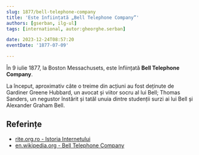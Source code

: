 ```yaml
---
slug: 1877/bell-telephone-company
title: 'Este înființată „Bell Telephone Company”'
authors: [gserban, ilg-ul]
tags: [international, autor:gheorghe.serban]

date: 2023-12-24T08:57:20
eventDate: '1877-07-09'

---
```


În 9 iulie 1877, la Boston Messachusets, este înființată
**Bell Telephone Company**.

<!-- truncate -->

La început, aproximativ câte o treime din acțiuni au fost deținute
de Gardiner Greene Hubbard, un avocat și viitor socru al lui Bell;
Thomas Sanders, un negustor înstărit și tatăl unuia dintre studenții
surzi ai lui Bell și Alexander Graham Bell.

## Referințe

- [rite.org.ro - Istoria Internetului](https://rite.org.ro/istoria-internetului/)
- [en.wikipedia.org - Bell Telephone Company](https://en.wikipedia.org/wiki/Bell_Telephone_Company)
